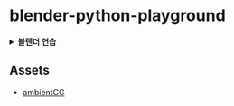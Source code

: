 # blender-python-playground

<details>
  <summary><b>블렌더 연습</b></summary>
  <img width="1610" alt="* firstModeling - Blender 4 1 2024-06-13 14-16-51" src="https://github.com/madEffort/blender-python-playground/assets/158125247/9fae7686-5cbc-4e87-acf4-847b6dda801b">
  <img width="1869" alt="* firstModeling - Blender 4 1 2024-06-13 15-02-18" src="https://github.com/madEffort/blender-python-playground/assets/158125247/3b643de2-7afa-4576-91f8-c4b93963d916">
</details>

## Assets
- [ambientCG](https://ambientcg.com/)
